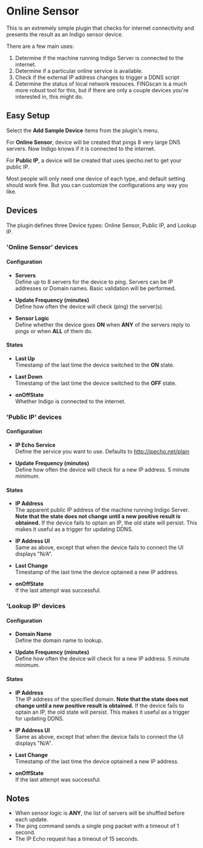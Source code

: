 # Online Sensor

This is an extremely simple plugin that checks for internet connectivity and presents the result as an Indigo sensor device.

There are a few main uses:

1. Determine if the machine running Indigo Server is connected to the internet.
2. Determine if a particular online service is available.
3. Check if the external IP address changes to trigger a DDNS script
4. Determine the status of local network resouces. FINGscan is a much more robust tool for this, but if there are only a couple devices you're interested in, this might do.

## Easy Setup

Select the **Add Sample Device** items from the plugin's menu.  

For **Online Sensor**, device will be created that pings 8 very large DNS servers.  Now Indigo knows if it is connected to the internet.  

For **Public IP**, a device will be created that uses ipecho.net to get your public IP.

Most people will only need one device of each type, and default setting should work fine.  But you can customize the configurations any way you like.

## Devices

The plugin defines three Device types: Online Sensor, Public IP, and Lookup IP.

### 'Online Sensor' devices

#### Configuration

* **Servers**  
Define up to 8 servers for the device to ping.  Servers can be IP addresses or Domain names.  Basic validation will be performed.

* **Update Frequency (minutes)**  
Define how often the device will check (ping) the server(s).

* **Sensor Logic**  
Define whether the device goes **ON** when **ANY** of the servers reply to pings or when **ALL** of them do.

#### States

* **Last Up**  
Timestamp of the last time the device switched to the **ON** state.

* **Last Down**  
Timestamp of the last time the device switched to the **OFF** state.

* **onOffState**  
Whether Indigo is connected to the internet.

### 'Public IP' devices

#### Configuration

* **IP Echo Service**  
Define the service you want to use.  Defaults to http://ipecho.net/plain

* **Update Frequency (minutes)**  
Define how often the device will check for a new IP address.  5 minute minimum.

#### States

* **IP Address**  
The apparent public IP address of the machine running Indigo Server.  **Note that the state does not change until a new positive result is obtained.**  If the device fails to optain an IP, the old state will persist. This makes it useful as a trigger for updating DDNS.

* **IP Address UI**  
Same as above, except that when the device fails to connect the UI displays "N/A".

* **Last Change**  
Timestamp of the last time the device optained a new IP address.

* **onOffState**  
If the last attempt was successful.

### 'Lookup IP' devices

#### Configuration

* **Domain Name**  
Define the domain name to lookup.

* **Update Frequency (minutes)**  
Define how often the device will check for a new IP address.  5 minute minimum.

#### States

* **IP Address**  
The IP address of the specified domain.  **Note that the state does not change until a new positive result is obtained.**  If the device fails to optain an IP, the old state will persist. This makes it useful as a trigger for updating DDNS.

* **IP Address UI**  
Same as above, except that when the device fails to connect the UI displays "N/A".

* **Last Change**  
Timestamp of the last time the device optained a new IP address.

* **onOffState**  
If the last attempt was successful.

## Notes

* When sensor logic is **ANY**, the list of servers will be shuffled before each update.
* The ping command sends a single ping packet with a timeout of 1 second.
* The IP Echo request has a timeout of 15 seconds.